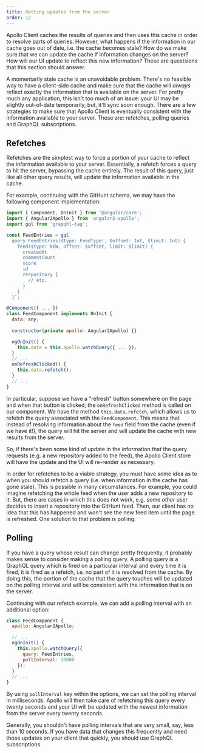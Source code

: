 ```yaml
---
title: Getting updates from the server
order: 12
---
```


Apollo Client caches the results of queries and then uses this cache in order to resolve parts of queries. However, what happens if the information in our cache goes out of date, i.e. the cache becomes stale? How do we make sure that we can update the cache if information changes on the server? How will our UI update to reflect this new information? These are questsions that this section should answer.

A momentarily stale cache is an unavoidable problem. There's no feasible way to have a client-side cache and make sure that the cache will *always* reflect exactly the information that is available on the server. For pretty much any application, this isn't too much of an issue: your UI may be slightly out-of-date temporarily, but, it'll sync soon enough. There are a few strategies to make sure that Apollo Client is eventually consistent with the information available to your server. These are: refetches, polling queries and GraphQL subscriptions.

## Refetches
Refetches are the simplest way to force a portion of your cache to reflect the information available to your server. Essentially, a refetch forces a query to hit the server, bypassing the cache entirely. The result of this query, just like all other query results, will update the information available in the cache.

For example, continuing with the GitHunt schema, we may have the following component implementation:

```js
import { Component, OnInit } from '@angular/core';
import { Angular2Apollo } from 'angular2-apollo';
import gql from 'grapqhl-tag';

const FeedEntries = gql`
  query FeedEntries($type: FeedType!, $offset: Int, $limit: Int) {
    feed($type: NEW, offset: $offset, limit: $limit) {
      createdAt
      commentCount
      score
      id
      respository {
        // etc.
      }
    }
  }`;

@Component({ ... })
class FeedComponent implements OnInit {
  data: any;
  
  constructor(private apollo: Angular2Apollo) {}

  ngOnInit() {
    this.data = this.apollo.watchQuery({ ... }); 
  }
  // ...
  onRefreshClicked() {
    this.data.refetch();
  }
  // ...
}
```

In particular, suppose we have a "refresh" button somewhere on the page and when that button is clicked, the `onRefreshClicked` method is called on our component. We have the method `this.data.refetch`, which allows us to refetch the query associated with the `FeedCompoment`. This means that instead of resolving information about the `feed` field from the cache (even if we have it!), the query will hit the server and will update the cache with new results from the server.

So, if there's been some kind of update in the information that the query requests (e.g. a new repository added to the feed), the Apollo Client store will have the update and the UI will re-render as necessary.

In order for refetches to be a viable strategy, you must have some idea as to when you should refetch a query (i.e. when information in the cache has gone stale). This is possible in many circumstances. For example, you could imagine refetching the whole feed when the user adds a new repository to it. But, there are cases in which this does not work, e.g. some *other* user decides to insert a repository into the GitHunt feed. Then, our client has no idea that this has happened and won't see the new feed item until the page is refreshed. One solution to that problem is polling.

## Polling
If you have a query whose result can change pretty frequently, it probably makes sense to consider making a polling query. A polling query is a GraphQL query which is fired on a particular interval and every time it is fired, it is fired as a refetch, i.e. no part of it is resolved from the cache. By doing this, the portion of the cache that the query touches will be updated on the polling interval and will be consistent with the information that is on the server.

Continuing with our refetch example, we can add a polling interval with an additional option:

```js
class FeedComponent {
  apollo: Angular2Apollo;

  // ...
  ngOnInit() {
    this.apollo.watchQuery({
      query: FeedEntries,
      pollInterval: 20000
    });
  }
  // ...
}
```

By using `pollInterval` key within the options, we can set the polling interval in milliseconds. Apollo will then take care of refetching this query every twenty seconds and your UI will be updated with the newest information from the server every twenty seconds.

Generally, you shouldn't have polling intervals that are very small, say, less than 10 seconds. If you have data that changes this frequently and need those updates on your client that quickly, you should use GraphQL subscriptions.

<!-- ## Subscriptions -->
